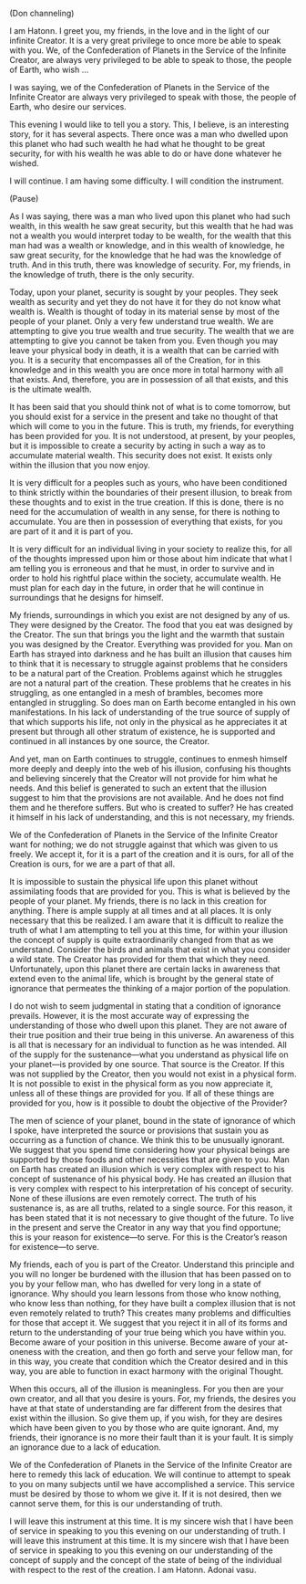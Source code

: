 <p class="channel-type">(Don channeling)</p>
<p>I am Hatonn. I greet you, my friends, in the love and in the light of our infinite Creator. It is a very great privilege to once more be able to speak with you. We, of the Confederation of Planets in the Service of the Infinite Creator, are always very privileged to be able to speak to those, the people of Earth, who wish …</p>
<p>I was saying, we of the Confederation of Planets in the Service of the Infinite Creator are always very privileged to speak with those, the people of Earth, who desire our services.</p>
<p>This evening I would like to tell you a story. This, I believe, is an interesting story, for it has several aspects. There once was a man who dwelled upon this planet who had such wealth he had what he thought to be great security, for with his wealth he was able to do or have done whatever he wished.</p>
<p>I will continue. I am having some difficulty. I will condition the instrument.</p>
<p class="comment">(Pause)</p>
<p>As I was saying, there was a man who lived upon this planet who had such wealth, in this wealth he saw great security, but this wealth that he had was not a wealth you would interpret today to be wealth, for the wealth that this man had was a wealth or knowledge, and in this wealth of knowledge, he saw great security, for the knowledge that he had was the knowledge of truth. And in this truth, there was knowledge of security. For, my friends, in the knowledge of truth, there is the only security.</p>
<p>Today, upon your planet, security is sought by your peoples. They seek wealth as security and yet they do not have it for they do not know what wealth is. Wealth is thought of today in its material sense by most of the people of your planet. Only a very few understand true wealth. We are attempting to give you true wealth and true security. The wealth that we are attempting to give you cannot be taken from you. Even though you may leave your physical body in death, it is a wealth that can be carried with you. It is a security that encompasses all of the Creation, for in this knowledge and in this wealth you are once more in total harmony with all that exists. And, therefore, you are in possession of all that exists, and this is the ultimate wealth.</p>
<p>It has been said that you should think not of what is to come tomorrow, but you should exist for a service in the present and take no thought of that which will come to you in the future. This is truth, my friends, for everything has been provided for you. It is not understood, at present, by your peoples, but it is impossible to create a security by acting in such a way as to accumulate material wealth. This security does not exist. It exists only within the illusion that you now enjoy.</p>
<p>It is very difficult for a peoples such as yours, who have been conditioned to think strictly within the boundaries of their present illusion, to break from these thoughts and to exist in the true creation. If this is done, there is no need for the accumulation of wealth in any sense, for there is nothing to accumulate. You are then in possession of everything that exists, for you are part of it and it is part of you.</p>
<p>It is very difficult for an individual living in your society to realize this, for all of the thoughts impressed upon him or those about him indicate that what I am telling you is erroneous and that he must, in order to survive and in order to hold his rightful place within the society, accumulate wealth. He must plan for each day in the future, in order that he will continue in surroundings that he designs for himself.</p>
<p>My friends, surroundings in which you exist are not designed by any of us. They were designed by the Creator. The food that you eat was designed by the Creator. The sun that brings you the light and the warmth that sustain you was designed by the Creator. Everything was provided for you. Man on Earth has strayed into darkness and he has built an illusion that causes him to think that it is necessary to struggle against problems that he considers to be a natural part of the Creation. Problems against which he struggles are not a natural part of the creation. These problems that he creates in his struggling, as one entangled in a mesh of brambles, becomes more entangled in struggling. So does man on Earth become entangled in his own manifestations. In his lack of understanding of the true source of supply of that which supports his life, not only in the physical as he appreciates it at present but through all other stratum of existence, he is supported and continued in all instances by one source, the Creator.</p>
<p>And yet, man on Earth continues to struggle, continues to enmesh himself more deeply and deeply into the web of his illusion, confusing his thoughts and believing sincerely that the Creator will not provide for him what he needs. And this belief is generated to such an extent that the illusion suggest to him that the provisions are not available. And he does not find them and he therefore suffers. But who is created to suffer? He has created it himself in his lack of understanding, and this is not necessary, my friends.</p>
<p>We of the Confederation of Planets in the Service of the Infinite Creator want for nothing; we do not struggle against that which was given to us freely. We accept it, for it is a part of the creation and it is ours, for all of the Creation is ours, for we are a part of that all.</p>
<p>It is impossible to sustain the physical life upon this planet without assimilating foods that are provided for you. This is what is believed by the people of your planet. My friends, there is no lack in this creation for anything. There is ample supply at all times and at all places. It is only necessary that this be realized. I am aware that it is difficult to realize the truth of what I am attempting to tell you at this time, for within your illusion the concept of supply is quite extraordinarily changed from that as we understand. Consider the birds and animals that exist in what you consider a wild state. The Creator has provided for them that which they need. Unfortunately, upon this planet there are certain lacks in awareness that extend even to the animal life, which is brought by the general state of ignorance that permeates the thinking of a major portion of the population.</p>
<p>I do not wish to seem judgmental in stating that a condition of ignorance prevails. However, it is the most accurate way of expressing the understanding of those who dwell upon this planet. They are not aware of their true position and their true being in this universe. An awareness of this is all that is necessary for an individual to function as he was intended. All of the supply for the sustenance—what you understand as physical life on your planet—is provided by one source. That source is the Creator. If this was not supplied by the Creator, then you would not exist in a physical form. It is not possible to exist in the physical form as you now appreciate it, unless all of these things are provided for you. If all of these things are provided for you, how is it possible to doubt the objective of the Provider?</p>
<p>The men of science of your planet, bound in the state of ignorance of which I spoke, have interpreted the source or provisions that sustain you as occurring as a function of chance. We think this to be unusually ignorant. We suggest that you spend time considering how your physical beings are supported by those foods and other necessities that are given to you. Man on Earth has created an illusion which is very complex with respect to his concept of sustenance of his physical body. He has created an illusion that is very complex with respect to his interpretation of his concept of security. None of these illusions are even remotely correct. The truth of his sustenance is, as are all truths, related to a single source. For this reason, it has been stated that it is not necessary to give thought of the future. To live in the present and serve the Creator in any way that you find opportune; this is your reason for existence—to serve. For this is the Creator’s reason for existence—to serve.</p>
<p>My friends, each of you is part of the Creator. Understand this principle and you will no longer be burdened with the illusion that has been passed on to you by your fellow man, who has dwelled for very long in a state of ignorance. Why should you learn lessons from those who know nothing, who know less than nothing, for they have built a complex illusion that is not even remotely related to truth? This creates many problems and difficulties for those that accept it. We suggest that you reject it in all of its forms and return to the understanding of your true being which you have within you. Become aware of your position in this universe. Become aware of your at-oneness with the creation, and then go forth and serve your fellow man, for in this way, you create that condition which the Creator desired and in this way, you are able to function in exact harmony with the original Thought.</p>
<p>When this occurs, all of the illusion is meaningless. For you then are your own creator, and all that you desire is yours. For, my friends, the desires you have at that state of understanding are far different from the desires that exist within the illusion. So give them up, if you wish, for they are desires which have been given to you by those who are quite ignorant. And, my friends, their ignorance is no more their fault than it is your fault. It is simply an ignorance due to a lack of education.</p>
<p>We of the Confederation of Planets in the Service of the Infinite Creator are here to remedy this lack of education. We will continue to attempt to speak to you on many subjects until we have accomplished a service. This service must be desired by those to whom we give it. If it is not desired, then we cannot serve them, for this is our understanding of truth.</p>
<p>I will leave this instrument at this time. It is my sincere wish that I have been of service in speaking to you this evening on our understanding of truth. I will leave this instrument at this time. It is my sincere wish that I have been of service in speaking to you this evening on our understanding of the concept of supply and the concept of the state of being of the individual with respect to the rest of the creation. I am Hatonn. Adonai vasu.</p>